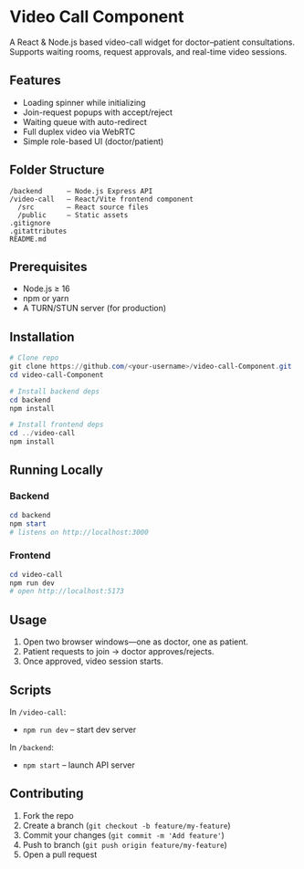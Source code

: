 <!-- filepath: c:\Users\ravin\OneDrive\Documents\VamshiProjects\DimpuAnnaWork\Video-CallComponent\README.md -->
# Video Call Component

A React & Node.js based video-call widget for doctor–patient consultations.  
Supports waiting rooms, request approvals, and real-time video sessions.

## Features

- Loading spinner while initializing  
- Join-request popups with accept/reject  
- Waiting queue with auto-redirect  
- Full duplex video via WebRTC  
- Simple role-based UI (doctor/patient)

## Folder Structure

```
/backend      – Node.js Express API  
/video-call   – React/Vite frontend component  
  /src        – React source files  
  /public     – Static assets  
.gitignore    
.gitattributes
README.md
```

## Prerequisites

- Node.js ≥ 16  
- npm or yarn  
- A TURN/STUN server (for production)

## Installation

```powershell
# Clone repo
git clone https://github.com/<your-username>/video-call-Component.git
cd video-call-Component

# Install backend deps
cd backend
npm install

# Install frontend deps
cd ../video-call
npm install
```

## Running Locally

### Backend

```powershell
cd backend
npm start
# listens on http://localhost:3000
```

### Frontend

```powershell
cd video-call
npm run dev
# open http://localhost:5173
```

## Usage

1. Open two browser windows—one as doctor, one as patient.  
2. Patient requests to join → doctor approves/rejects.  
3. Once approved, video session starts.

## Scripts

In `/video-call`:
- `npm run dev` – start dev server   

In `/backend`:
- `npm start` – launch API server  

## Contributing

1. Fork the repo  
2. Create a branch (`git checkout -b feature/my-feature`)  
3. Commit your changes (`git commit -m 'Add feature'`)  
4. Push to branch (`git push origin feature/my-feature`)  
5. Open a pull request
